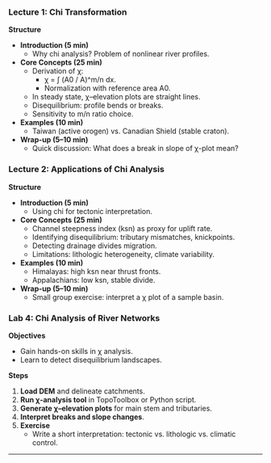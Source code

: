 ### Lecture 1: Chi Transformation
**Structure**
- **Introduction (5 min)**
  - Why chi analysis? Problem of nonlinear river profiles.
- **Core Concepts (25 min)**
  - Derivation of χ:
    - χ = ∫ (A0 / A)^m/n dx.
    - Normalization with reference area A0.
  - In steady state, χ–elevation plots are straight lines.
  - Disequilibrium: profile bends or breaks.
  - Sensitivity to m/n ratio choice.
- **Examples (10 min)**
  - Taiwan (active orogen) vs. Canadian Shield (stable craton).
- **Wrap-up (5–10 min)**
  - Quick discussion: What does a break in slope of χ-plot mean?

### Lecture 2: Applications of Chi Analysis
**Structure**
- **Introduction (5 min)**
  - Using chi for tectonic interpretation.
- **Core Concepts (25 min)**
  - Channel steepness index (ksn) as proxy for uplift rate.
  - Identifying disequilibrium: tributary mismatches, knickpoints.
  - Detecting drainage divides migration.
  - Limitations: lithologic heterogeneity, climate variability.
- **Examples (10 min)**
  - Himalayas: high ksn near thrust fronts.
  - Appalachians: low ksn, stable divide.
- **Wrap-up (5–10 min)**
  - Small group exercise: interpret a χ plot of a sample basin.

### Lab 4: Chi Analysis of River Networks
**Objectives**
- Gain hands-on skills in χ analysis.
- Learn to detect disequilibrium landscapes.

**Steps**
1. **Load DEM** and delineate catchments.
2. **Run χ-analysis tool** in TopoToolbox or Python script.
3. **Generate χ–elevation plots** for main stem and tributaries.
4. **Interpret breaks and slope changes**.
5. **Exercise**
   - Write a short interpretation: tectonic vs. lithologic vs. climatic control.

---